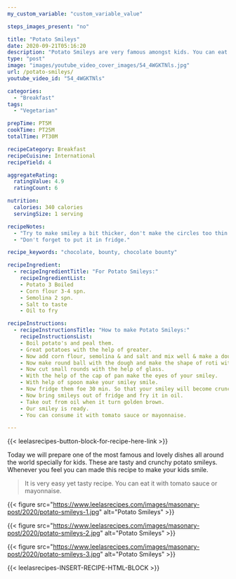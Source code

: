 ```yaml
---
my_custom_variable: "custom_variable_value"

steps_images_present: "no"

title: "Potato Smileys"
date: 2020-09-21T05:16:20
description: "Potato Smileys are very famous amongst kids. You can eat it with tomato sauce or mayonnaise."
type: "post"
image: "images/youtube_video_cover_images/54_4WGKTNls.jpg"
url: /potato-smileys/
youtube_video_id: "54_4WGKTNls"

categories: 
  - "Breakfast"
tags:
  - "Vegetarian"

prepTime: PT5M
cookTime: PT25M
totalTime: PT30M

recipeCategory: Breakfast
recipeCuisine: International
recipeYield: 4

aggregateRating:
  ratingValue: 4.9
  ratingCount: 6

nutrition:
  calories: 340 calories
  servingSize: 1 serving

recipeNotes: 
  - "Try to make smiley a bit thicker, don't make the circles too thin."
  - "Don't forget to put it in fridge."

recipe_keywords: "chocolate, bounty, chocolate bounty"

recipeIngredient:
  - recipeIngredientTitle: "For Potato Smileys:"
    recipeIngredientList: 
    - Potato 3 Boiled
    - Corn flour 3-4 spn.
    - Semolina 2 spn.
    - Salt to taste
    - Oil to fry

recipeInstructions:
  - recipeInstructionsTitle: "How to make Potato Smileys:"
    recipeInstructionsList:
    - Boil potato's and peal them.
    - Great potatoes with the help of greater.
    - Now add corn flour, semolina & and salt and mix well & make a dough.
    - Now make round ball with the dough and make the shape of roti with help of roller.
    - Now cut small rounds with the help of glass.
    - With the help of the cap of pan make the eyes of your smiley.
    - With help of spoon make your smiley smile.
    - Now fridge them foe 30 min. So that your smiley will become crunchy.
    - Now bring smileys out of fridge and fry it in oil.
    - Take out from oil when it turn golden brown.
    - Our smiley is ready.
    - You can consume it with tomato sauce or mayonnaise.

---
```


{{< leelasrecipes-button-block-for-recipe-here-link >}}

Today we will prepare one of the most famous and lovely dishes all around the world specially for kids. These are tasty and crunchy potato smileys. Whenever you feel you can made this recipe to make your kids smile. 

> It is very easy yet tasty recipe. You can eat it with tomato sauce or mayonnaise.

{{< figure src="https://www.leelasrecipes.com/images/masonary-post/2020/potato-smileys-1.jpg" alt="Potato Smileys" >}}

{{< figure src="https://www.leelasrecipes.com/images/masonary-post/2020/potato-smileys-2.jpg" alt="Potato Smileys" >}}

{{< figure src="https://www.leelasrecipes.com/images/masonary-post/2020/potato-smileys-3.jpg" alt="Potato Smileys" >}}

{{< leelasrecipes-INSERT-RECIPE-HTML-BLOCK >}}

